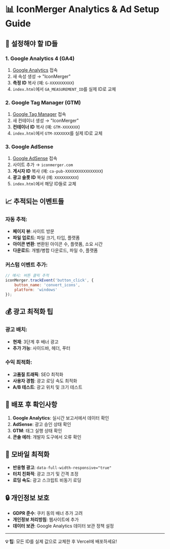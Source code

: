 # 📊 IconMerger Analytics & Ad Setup Guide

## 🔧 **설정해야 할 ID들**

### **1. Google Analytics 4 (GA4)**
1. [Google Analytics](https://analytics.google.com/) 접속
2. 새 속성 생성 → "IconMerger" 
3. **측정 ID** 복사 (예: `G-XXXXXXXXXX`)
4. `index.html`에서 `GA_MEASUREMENT_ID`를 실제 ID로 교체

### **2. Google Tag Manager (GTM)**
1. [Google Tag Manager](https://tagmanager.google.com/) 접속
2. 새 컨테이너 생성 → "IconMerger"
3. **컨테이너 ID** 복사 (예: `GTM-XXXXXXX`)
4. `index.html`에서 `GTM-XXXXXXX`를 실제 ID로 교체

### **3. Google AdSense**
1. [Google AdSense](https://www.google.com/adsense/) 접속
2. 사이트 추가 → `iconmerger.com`
3. **게시자 ID** 복사 (예: `ca-pub-XXXXXXXXXXXXXXXX`)
4. **광고 슬롯 ID** 복사 (예: `XXXXXXXXXX`)
5. `index.html`에서 해당 ID들로 교체

## 📈 **추적되는 이벤트들**

### **자동 추적:**
- **페이지 뷰**: 사이트 방문
- **파일 업로드**: 파일 크기, 타입, 플랫폼
- **아이콘 변환**: 변환된 아이콘 수, 플랫폼, 소요 시간
- **다운로드**: 개별/병합 다운로드, 파일 수, 플랫폼

### **커스텀 이벤트 추가:**
```javascript
// 예시: 버튼 클릭 추적
iconMerger.trackEvent('button_click', {
    button_name: 'convert_icons',
    platform: 'windows'
});
```

## 💰 **광고 최적화 팁**

### **광고 배치:**
- **현재**: 3단계 후 배너 광고
- **추가 가능**: 사이드바, 헤더, 푸터

### **수익 최적화:**
- **고품질 트래픽**: SEO 최적화
- **사용자 경험**: 광고 로딩 속도 최적화
- **A/B 테스트**: 광고 위치 및 크기 테스트

## 🚀 **배포 후 확인사항**

1. **Google Analytics**: 실시간 보고서에서 데이터 확인
2. **AdSense**: 광고 승인 상태 확인
3. **GTM**: 태그 실행 상태 확인
4. **콘솔 에러**: 개발자 도구에서 오류 확인

## 📱 **모바일 최적화**

- **반응형 광고**: `data-full-width-responsive="true"`
- **터치 친화적**: 광고 크기 및 간격 조정
- **로딩 속도**: 광고 스크립트 비동기 로딩

## 🔒 **개인정보 보호**

- **GDPR 준수**: 쿠키 동의 배너 추가 고려
- **개인정보 처리방침**: 웹사이트에 추가
- **데이터 보관**: Google Analytics 데이터 보관 정책 설정

---

**💡 팁**: 모든 ID를 실제 값으로 교체한 후 Vercel에 배포하세요!
